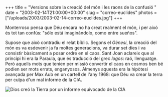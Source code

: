 +++
title = "Versions sobre la creació del món i les raons de la confusió "
date = "2003-02-14T21:00:00+00:00"
slug = "correo-euclides"
photos = ["/uploads/2003/2003-02-14-correo-euclides.jpg"]
+++

Monterroso pensa que Déu encara no ha creat realment el món, i per això és tot tan confús: "sólo está imaginándolo, como entre sueños".

Supose que això contradiu el relat bíblic. Segons el *Gènesi*, la creació del món es va esdevenir ja fa moltes generacions, va durar set dies i va consistir bàsicament a posar ordre en el caos. Sant Joan aclareix que al principi hi era la Paraula, que és traducció del grec *logos*: raó, llenguatge. Però aquells mots que tenien per missió convertir el caos en cosmos ben bé podien ser mots errats, enganyosos. Almenys aquesta era la hipòtesi avançada per Max Aub en un cartell de l'any 1968: que Déu va crear la terra per culpa d'un mal informe de la CIA.

<img src="/uploads/2003/2003-02-14-correo-euclides.jpg" alt="Dios creó la Tierra por un informe equivocado de la CIA" />

